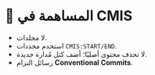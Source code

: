 <!-- CMIS:START::CONTRIBUTING_2025 -->
# 🤝 المساهمة في CMIS
- لا مجلدات.  
- استخدم محددات `CMIS:START/END`.  
- لا تحذف محتوى أصليًا؛ أضف كتل مُدارة جديدة.  
- رسائل التزام **Conventional Commits**.
<!-- CMIS:END::CONTRIBUTING_2025 -->
